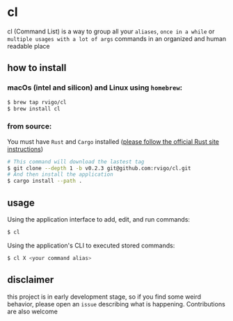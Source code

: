 # cl

cl (Command List) is a way to group all your `aliases`, `once in a while` or `multiple usages with a lot of args` commands in an organized and human readable place

## how to install

### macOs (intel and silicon) and Linux using `homebrew`:

``` bash
$ brew tap rvigo/cl
$ brew install cl 
```

### from source:
You must have `Rust` and `Cargo` installed ([please follow the official Rust site instructions](https://www.rust-lang.org/tools/install))

  ``` bash
  # This command will download the lastest tag 
  $ git clone --depth 1 -b v0.2.3 git@github.com:rvigo/cl.git
  # And then install the application
  $ cargo install --path .
  ```

## usage

Using the application interface to add, edit, and run commands:
```bash
$ cl
```

Using the application's CLI to executed stored commands:
```bash
$ cl X <your command alias>
```

## disclaimer
this project is in early development stage, so if you find some weird behavior, please open an `issue` describing what is happening. Contributions are also welcome
